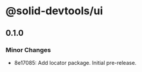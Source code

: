 # @solid-devtools/ui

## 0.1.0

### Minor Changes

- 8e17085: Add locator package. Initial pre-release.
